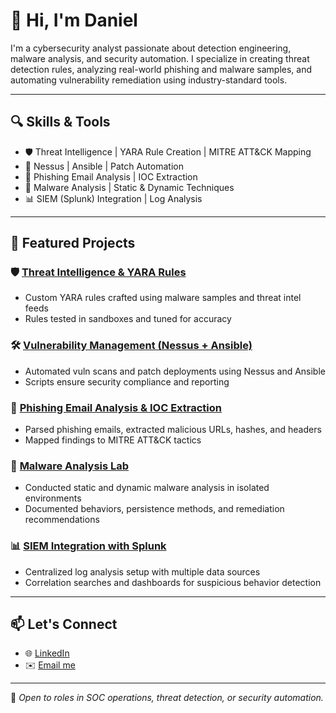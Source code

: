 # 👋 Hi, I'm Daniel

I'm a cybersecurity analyst passionate about detection engineering, malware analysis, and security automation. I specialize in creating threat detection rules, analyzing real-world phishing and malware samples, and automating vulnerability remediation using industry-standard tools.

---

## 🔍 Skills & Tools

- 🛡️ Threat Intelligence | YARA Rule Creation | MITRE ATT&CK Mapping  
- 🔧 Nessus | Ansible | Patch Automation  
- 📩 Phishing Email Analysis | IOC Extraction  
- 🧬 Malware Analysis | Static & Dynamic Techniques  
- 📊 SIEM (Splunk) Integration | Log Analysis  

---

## 🚀 Featured Projects

### 🛡️ [Threat Intelligence & YARA Rules](https://github.com/Deeoojo/Threat-Intelligence-and-Yara-Rule-Creation/blob/main/README.md)
- Custom YARA rules crafted using malware samples and threat intel feeds
- Rules tested in sandboxes and tuned for accuracy

### 🛠️ [Vulnerability Management (Nessus + Ansible)](https://github.com/Deeoojo/Vulnerability-Management-Nessus-Ansible-/blob/main/README.md)
- Automated vuln scans and patch deployments using Nessus and Ansible
- Scripts ensure security compliance and reporting

### 📨 [Phishing Email Analysis & IOC Extraction](https://github.com/Deeoojo/Phishing-Email-Analysis-IOC-Extraction/blob/main/README.md)
- Parsed phishing emails, extracted malicious URLs, hashes, and headers
- Mapped findings to MITRE ATT&CK tactics

### 🧬 [Malware Analysis Lab](https://github.com/deeoojo/malware-lab)
- Conducted static and dynamic malware analysis in isolated environments
- Documented behaviors, persistence methods, and remediation recommendations

### 📊 [SIEM Integration with Splunk](https://github.com/deeoojo/splunk-integration)
- Centralized log analysis setup with multiple data sources
- Correlation searches and dashboards for suspicious behavior detection

---

## 📫 Let's Connect

- 🌐 [LinkedIn](https://www.linkedin.com/in/daniel-omotayo-ojo-66b8102a6/)
- ✉️ [Email me](mailto:danielomotayoojo@gmail.com)

---

📌 *Open to roles in SOC operations, threat detection, or security automation.*
